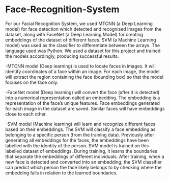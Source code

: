 # Face-Recognition-System

For our Facial Recognition System, we used MTCNN (a Deep Learning model) for face detection which detected and recognised images from the dataset, along with FaceNet (a Deep Learning Model) for creating embeddings of the dataset of different faces. SVM (a Machine Learning model) was used as the classifier to differentiate between the arrays. The language used was Python. We used a dataset for this project and trained the models accordingly, producing successful results.

-MTCNN model (Deep learning) is used to locate faces in images. It will identify coordinates of a face within an image. For each image, the model will extract the region containing the face (bounding box) so that the model focuses on the face only. 

-FaceNet model (Deep learning) will convert the face (after it is detected) into a numerical representation called an embedding. The embedding is a representation of the face’s unique features. Face embeddings generated for each image in the dataset are saved. Similar faces will have embeddings close to each other.

-SVM model (Machine learning) will learn and recognize different faces based on their embeddings. The SVM will classify a face embedding as belonging to a specific person (from the training data). Previously after generating all embeddings for the faces, the embeddings have been labelled with the identity of the person. SVM model is trained on this labelled dataset of embeddings. During training, it learns the boundaries that separate the embeddings of different individuals. After training, when a new face is detected and converted into an embedding, the SVM classifier can predict which person the face likely belongs to by checking where the embedding falls in relation to the learned boundaries.
